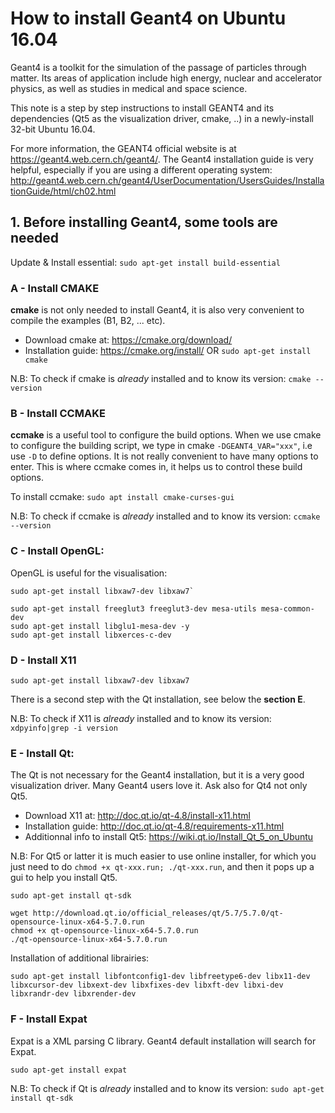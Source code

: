 # How to install Geant4 on Ubuntu 16.04

Geant4 is a toolkit for the simulation of the passage of particles through matter. Its areas of application include high energy, nuclear and accelerator physics, as well as studies in medical and space science.

This note is a step by step instructions to install GEANT4 and its dependencies (Qt5 as the visualization driver, cmake, ..) in a newly-install 32-bit Ubuntu 16.04. 

For more information, the GEANT4 official website is at https://geant4.web.cern.ch/geant4/. The Geant4 installation guide is very helpful, especially if you are using a different operating system: http://geant4.web.cern.ch/geant4/UserDocumentation/UsersGuides/InstallationGuide/html/ch02.html 



## 1. Before installing Geant4, some tools are needed

Update & Install essential: `sudo apt-get install build-essential`


### A - Install CMAKE
**cmake** is not only needed to install Geant4, it is also very convenient to compile the examples (B1, B2, ... etc). 

- Download cmake at: https://cmake.org/download/
- Installation guide: https://cmake.org/install/  OR  `sudo apt-get install cmake`

N.B: To check if cmake is *already* installed and to know its version: `cmake --version`


### B - Install CCMAKE
**ccmake** is a useful tool to configure the build options. When we use cmake to configure the building script, we type in cmake `-DGEANT4_VAR="xxx"`, i.e use `-D` to define options. It is not really convenient to have many options to enter. This is where ccmake comes in, it helps us to control these build options.

To install ccmake: `sudo apt install cmake-curses-gui`

N.B: To check if ccmake is *already* installed and to know its version: `ccmake --version`


### C - Install OpenGL:
OpenGL is useful for the visualisation:
```
sudo apt-get install libxaw7-dev libxaw7`

sudo apt-get install freeglut3 freeglut3-dev mesa-utils mesa-common-dev
sudo apt-get install libglu1-mesa-dev -y 
sudo apt-get install libxerces-c-dev
```

### D - Install X11 
`sudo apt-get install libxaw7-dev libxaw7`

There is a second step with the Qt installation, see below the **section E**.

N.B: To check if X11 is *already* installed and to know its version: `xdpyinfo|grep -i version`


### E - Install Qt:
The Qt is not necessary for the Geant4 installation, but it is a very good visualization driver. Many Geant4 users love it. Ask also for Qt4 not only Qt5.

- Download X11 at: http://doc.qt.io/qt-4.8/install-x11.html
- Installation guide: http://doc.qt.io/qt-4.8/requirements-x11.html
- Additionnal info to install Qt5: https://wiki.qt.io/Install_Qt_5_on_Ubuntu

N.B: For Qt5 or latter it is much easier to use online installer, for which you just need to do `chmod +x qt-xxx.run; ./qt-xxx.run`, and then it pops up a gui to help you install Qt5.

`sudo apt-get install qt-sdk`

```
wget http://download.qt.io/official_releases/qt/5.7/5.7.0/qt-opensource-linux-x64-5.7.0.run
chmod +x qt-opensource-linux-x64-5.7.0.run
./qt-opensource-linux-x64-5.7.0.run
```

Installation of additional librairies:

`sudo apt-get install libfontconfig1-dev libfreetype6-dev libx11-dev libxcursor-dev libxext-dev libxfixes-dev libxft-dev libxi-dev libxrandr-dev libxrender-dev`

### F - Install Expat
Expat is a XML parsing C library. Geant4 default installation will search for Expat.

`sudo apt-get install expat`

N.B: To check if Qt is *already* installed and to know its version: `sudo apt-get install qt-sdk`
